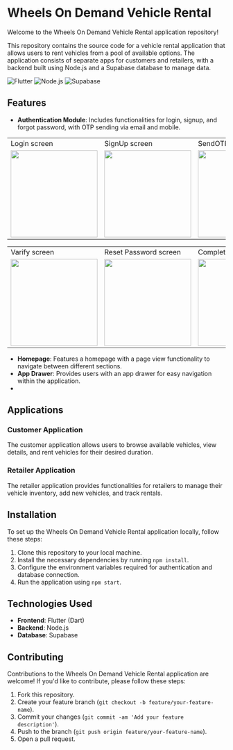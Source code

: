 # Wheels On Demand Vehicle Rental

Welcome to the Wheels On Demand Vehicle Rental application repository!

This repository contains the source code for a vehicle rental application that allows users to rent vehicles from a pool of available options. The application consists of separate apps for customers and retailers, with a backend built using Node.js and a Supabase database to manage data.

![Flutter](https://img.shields.io/badge/Flutter-2.10.0-blue)
![Node.js](https://img.shields.io/badge/Node.js-16.14.0-green)
![Supabase](https://img.shields.io/badge/Supabase-Latest-orange)

## Features

- **Authentication Module**: Includes functionalities for login, signup, and forgot password, with OTP sending via email and mobile.

<table>
  <tr>
     <td> Login screen</td>
     <td> SignUp screen</td>
     <td> SendOTP screen</td>
  </tr>
<tr>
  <td><img src="https://github.com/Nilupa-Illangarathna/wheels-on-demand-vehicle-rental/assets/95247831/0a0fdbdb-90ce-4334-947d-615e01e739b5" width=200></td>
  <td><img src="https://github.com/Nilupa-Illangarathna/wheels-on-demand-vehicle-rental/assets/95247831/39ba7647-5a53-4fef-a90c-b7bc152674a7" width=200></td>
  <td><img src="https://github.com/Nilupa-Illangarathna/wheels-on-demand-vehicle-rental/assets/95247831/3cbbc00c-0b78-47f2-9dce-5a5d35c652a1" width=200></td>
</tr>
 </table>
<table>
  <tr>
     <td> Varify screen</td>
     <td> Reset Password screen</td>
     <td> Completion screen</td>
  </tr>
<tr>
  <td><img src="https://github.com/Nilupa-Illangarathna/wheels-on-demand-vehicle-rental/assets/95247831/25aa40c1-66fc-45b4-b64a-272f4c4ef604" width=200></td>
  <td><img src="https://github.com/Nilupa-Illangarathna/wheels-on-demand-vehicle-rental/assets/95247831/8f89758a-110d-41d6-b49d-f9f1272697c6" width=200></td>
  <td><img src="https://github.com/Nilupa-Illangarathna/wheels-on-demand-vehicle-rental/assets/95247831/70a59ac9-e82d-4d1c-a20a-61cb4481c63f" width=200></td>
</tr>
 </table>


  
- **Homepage**: Features a homepage with a page view functionality to navigate between different sections.
- **App Drawer**: Provides users with an app drawer for easy navigation within the application.
- 
## Applications

### Customer Application

The customer application allows users to browse available vehicles, view details, and rent vehicles for their desired duration.

### Retailer Application

The retailer application provides functionalities for retailers to manage their vehicle inventory, add new vehicles, and track rentals.








## Installation

To set up the Wheels On Demand Vehicle Rental application locally, follow these steps:

1. Clone this repository to your local machine.
2. Install the necessary dependencies by running `npm install`.
3. Configure the environment variables required for authentication and database connection.
4. Run the application using `npm start`.

## Technologies Used

- **Frontend**: Flutter (Dart)
- **Backend**: Node.js
- **Database**: Supabase

## Contributing

Contributions to the Wheels On Demand Vehicle Rental application are welcome! If you'd like to contribute, please follow these steps:

1. Fork this repository.
2. Create your feature branch (`git checkout -b feature/your-feature-name`).
3. Commit your changes (`git commit -am 'Add your feature description'`).
4. Push to the branch (`git push origin feature/your-feature-name`).
5. Open a pull request.
